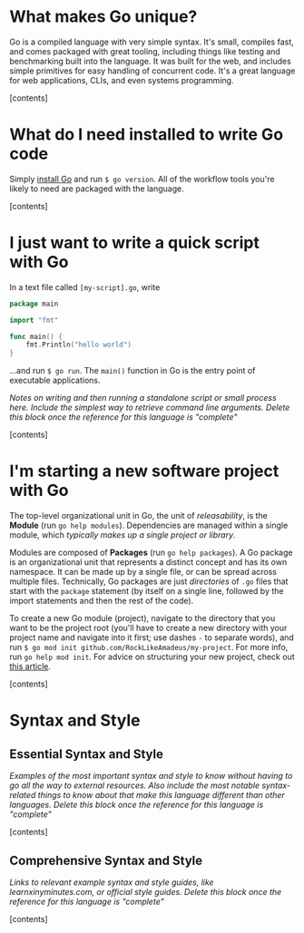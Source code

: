 
# What makes Go unique?

Go is a compiled language with very simple syntax. It's small, compiles fast, and comes packaged with great tooling, including things like testing and benchmarking built into the language. It was built for the web, and includes simple primitives for easy handling of concurrent code. It's a great language for web applications, CLIs, and even systems programming.

[contents]

# What do I need installed to write Go code

Simply [install Go](https://go.dev/doc/install) and run `$ go version`. All of the workflow tools you're likely to need are packaged with the language.

[contents]

# I just want to write a quick script with Go

In a text file called `[my-script].go`, write

```go
package main

import "fmt"

func main() {
    fmt.Println("hello world")
}
```

...and run `$ go run`. The `main()` function in Go is the entry point of executable applications.

_Notes on writing and then running a standalone script or small process here. Include the simplest way to retrieve command line arguments. Delete this block once the reference for this language is "complete"_

[contents]

# I'm starting a new software project with Go

The top-level organizational unit in Go, the unit of _releasability_, is the **Module** (run `go help modules`). Dependencies are managed within a single module, which _typically makes up a single project or library_.

Modules are composed of **Packages** (run `go help packages`). A Go package is an organizational unit that represents a distinct concept and has its own namespace. It can be made up by a single file, or can be spread across multiple files. Technically, Go packages are just _directories_ of `.go` files that start with the `package` statement (by itself on a single line, followed by the import statements and then the rest of the code).    

To create a new Go module (project), navigate to the directory that you want to be the project root (you'll have to create a new directory with your project name and navigate into it first; use dashes `-` to separate words), and run `$ go mod init github.com/RockLikeAmadeus/my-project`. For more info, run `go help mod init`. For advice on structuring your new project, check out [this article](https://dave.cheney.net/2014/12/01/five-suggestions-for-setting-up-a-go-project).

[contents]

# Syntax and Style

## Essential Syntax and Style

_Examples of the most important syntax and style to know without having to go all the way to external resources.
Also include the most notable syntax-related things to know about that make this language different than other languages. Delete this block once the reference for this language is "complete"_

[contents]

## Comprehensive Syntax and Style

_Links to relevant example syntax and style guides, like learnxinyminutes.com, or official style guides. Delete this block once the reference for this language is "complete"_

[contents]